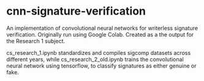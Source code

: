 # cnn-signature-verification
An implementation of convolutional neural networks for writerless signature verification. Originally run using Google Colab. Created as a the output for the Research 1 subject.

cs_research_1.ipynb standardizes and compiles sigcomp datasets across different years, while cs_research_2_old.ipynb trains the convolutional neural network using tensorflow, to classify signatures as either genuine or fake.
